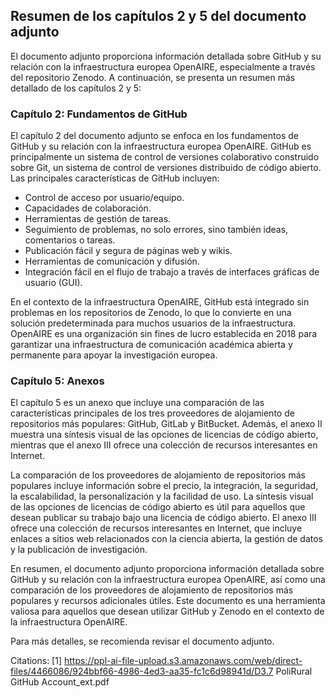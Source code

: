 ## Resumen de los capítulos 2 y 5 del documento adjunto

El documento adjunto proporciona información detallada sobre GitHub y su relación con la infraestructura europea OpenAIRE, especialmente a través del repositorio Zenodo. A continuación, se presenta un resumen más detallado de los capítulos 2 y 5:

### Capítulo 2: Fundamentos de GitHub

El capítulo 2 del documento adjunto se enfoca en los fundamentos de GitHub y su relación con la infraestructura europea OpenAIRE. GitHub es principalmente un sistema de control de versiones colaborativo construido sobre Git, un sistema de control de versiones distribuido de código abierto. Las principales características de GitHub incluyen:

- Control de acceso por usuario/equipo.
- Capacidades de colaboración.
- Herramientas de gestión de tareas.
- Seguimiento de problemas, no solo errores, sino también ideas, comentarios o tareas.
- Publicación fácil y segura de páginas web y wikis.
- Herramientas de comunicación y difusión.
- Integración fácil en el flujo de trabajo a través de interfaces gráficas de usuario (GUI).

En el contexto de la infraestructura OpenAIRE, GitHub está integrado sin problemas en los repositorios de Zenodo, lo que lo convierte en una solución predeterminada para muchos usuarios de la infraestructura. OpenAIRE es una organización sin fines de lucro establecida en 2018 para garantizar una infraestructura de comunicación académica abierta y permanente para apoyar la investigación europea.

### Capítulo 5: Anexos

El capítulo 5 es un anexo que incluye una comparación de las características principales de los tres proveedores de alojamiento de repositorios más populares: GitHub, GitLab y BitBucket. Además, el anexo II muestra una síntesis visual de las opciones de licencias de código abierto, mientras que el anexo III ofrece una colección de recursos interesantes en Internet.

La comparación de los proveedores de alojamiento de repositorios más populares incluye información sobre el precio, la integración, la seguridad, la escalabilidad, la personalización y la facilidad de uso. La síntesis visual de las opciones de licencias de código abierto es útil para aquellos que desean publicar su trabajo bajo una licencia de código abierto. El anexo III ofrece una colección de recursos interesantes en Internet, que incluye enlaces a sitios web relacionados con la ciencia abierta, la gestión de datos y la publicación de investigación.

En resumen, el documento adjunto proporciona información detallada sobre GitHub y su relación con la infraestructura europea OpenAIRE, así como una comparación de los proveedores de alojamiento de repositorios más populares y recursos adicionales útiles. Este documento es una herramienta valiosa para aquellos que desean utilizar GitHub y Zenodo en el contexto de la infraestructura OpenAIRE. 

Para más detalles, se recomienda revisar el documento adjunto.

Citations:
[1] https://ppl-ai-file-upload.s3.amazonaws.com/web/direct-files/4466086/924bbf66-4986-4ed3-aa35-fc1c6d98941d/D3.7 PoliRural GitHub Account_ext.pdf

